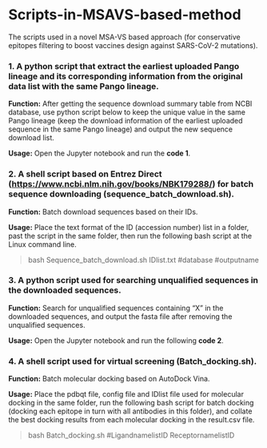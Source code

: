# Scripts-in-MSAVS-based-method
The scripts used in a novel MSA-VS based approach (for conservative epitopes filtering to boost vaccines design against SARS-CoV-2 mutations).

### 1. A python script that extract the earliest uploaded Pango lineage and its corresponding information from the original data list with the same Pango lineage.
**Function:** After getting the sequence download summary table from NCBI database, use python script below to keep the unique value in the same Pango lineage (keep the download information of the earliest uploaded sequence in the same Pango lineage) and output the new sequence download list.

**Usage:** Open the Jupyter notebook and run the **code 1**.

### 2. A shell script based on Entrez Direct (https://www.ncbi.nlm.nih.gov/books/NBK179288/) for batch sequence downloading (sequence_batch_download.sh).
**Function:** Batch download sequences based on their IDs.

**Usage:** Place the text format of the ID (accession number) list in a folder, past the script in the same folder, then run the following bash script at the Linux command line.
> bash Sequence_batch_download.sh IDlist.txt #database #outputname

### 3. A python script used for searching unqualified sequences in the downloaded sequences.
**Function:** Search for unqualified sequences containing “X” in the downloaded sequences, and output the fasta file after removing the unqualified sequences.

**Usage:** Open the Jupyter notebook and run the following **code 2**.

### 4. A shell script used for virtual screening (Batch_docking.sh).
**Function:** Batch molecular docking based on AutoDock Vina.

**Usage:** Place the pdbqt file, config file and IDlist file used for molecular docking in the same folder, run the following bash script for batch docking (docking each epitope in turn with all antibodies in this folder), and collate the best docking results from each molecular docking in the result.csv file.
> bash Batch_docking.sh #LigandnamelistID ReceptornamelistID
